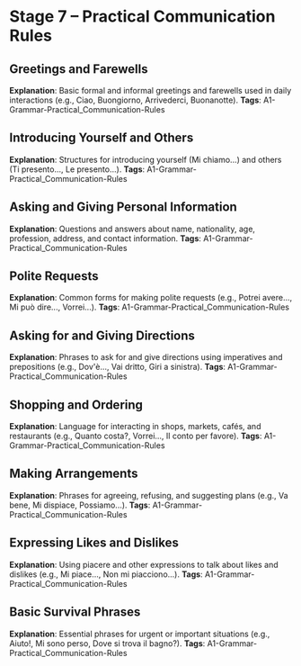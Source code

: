 # Stage 7 – Practical Communication Rules

## Greetings and Farewells
**Explanation**: Basic formal and informal greetings and farewells used in daily interactions (e.g., Ciao, Buongiorno, Arrivederci, Buonanotte).
**Tags**: A1-Grammar-Practical_Communication-Rules

## Introducing Yourself and Others
**Explanation**: Structures for introducing yourself (Mi chiamo...) and others (Ti presento..., Le presento...).
**Tags**: A1-Grammar-Practical_Communication-Rules

## Asking and Giving Personal Information
**Explanation**: Questions and answers about name, nationality, age, profession, address, and contact information.
**Tags**: A1-Grammar-Practical_Communication-Rules

## Polite Requests
**Explanation**: Common forms for making polite requests (e.g., Potrei avere..., Mi può dire..., Vorrei...).
**Tags**: A1-Grammar-Practical_Communication-Rules

## Asking for and Giving Directions
**Explanation**: Phrases to ask for and give directions using imperatives and prepositions (e.g., Dov'è..., Vai dritto, Giri a sinistra).
**Tags**: A1-Grammar-Practical_Communication-Rules

## Shopping and Ordering
**Explanation**: Language for interacting in shops, markets, cafés, and restaurants (e.g., Quanto costa?, Vorrei..., Il conto per favore).
**Tags**: A1-Grammar-Practical_Communication-Rules

## Making Arrangements
**Explanation**: Phrases for agreeing, refusing, and suggesting plans (e.g., Va bene, Mi dispiace, Possiamo...).
**Tags**: A1-Grammar-Practical_Communication-Rules

## Expressing Likes and Dislikes
**Explanation**: Using piacere and other expressions to talk about likes and dislikes (e.g., Mi piace..., Non mi piacciono...).
**Tags**: A1-Grammar-Practical_Communication-Rules

## Basic Survival Phrases
**Explanation**: Essential phrases for urgent or important situations (e.g., Aiuto!, Mi sono perso, Dove si trova il bagno?).
**Tags**: A1-Grammar-Practical_Communication-Rules
